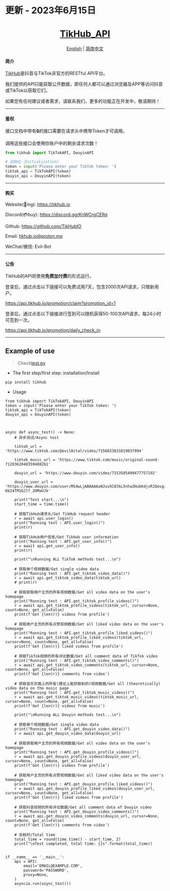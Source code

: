 # 更新 - 2023年6月15日

<div align="center">
<h1><a href="https://pypi.org/project/tikhub">TikHub_API</a></h1>
<a href="https://github.com/TikHubIO/TikHub_API_PyPi/blob/main/README.en.md">English</a> | <a href="https://github.com/TikHubIO/TikHub_API_PyPi/blob/main/README.md">简体中文</a>
</div>
<h4>简介</h4>
<p><a href="https://tikhub.io">TikHub</a>是抖音与TikTok非官方的RESTful API平台。</p>
<p>我们提供的API只能获取公开数据，即任何人都可以通过浏览器及APP等访问抖音或TikTok以获取它们。</p>
<p>如果您有任何建议或者需求，请联系我们，更多的功能正在开发中，敬请期待！</p>
<hr>
<h4>鉴权</h4>
<p>接口文档中带有🔒的接口需要在请求头中携带Token才可调用。</p>
<p>调用这些接口会使用你账户中的剩余请求次数！</p>

```python
from tikhub import TikTokAPI, DouyinAPI

# 初始化（Initialization)
token = input('Please enter your TikTok token: ')
tiktok_api = TikTokAPI(token)
douyin_api = DouyinAPI(token)

```

<hr>
<h4>购买</h4>
<p>Website(🚧ing): <a href="https://tikhub.io">https://tikhub.io</a></p>
<p>Discord(💳buy): <a href="https://discord.gg/KnWCrgCERq">https://discord.gg/KnWCrgCERq</a></p>
<p>Github: <a href="https://github.com/TikHubIO">https://github.com/TikHubIO</a></p>
<p>Email: <a href="mailto:tikhub.io@proton.me">tikhub.io@proton.me</a></p>
<p>WeChat/微信: Evil-Bot</p>
<hr>
<h4>公告</h4>
<p>TikHub的API将使用<strong>免费加付费</strong>的形式运行。</p>
<p>登录后，通过点击以下链接可以免费试用7天，包含2000次API请求，只限新用户。</p>
<a href="https://api.tikhub.io/promotion/claim?promotion_id=1">https://api.tikhub.io/promotion/claim?promotion_id=1</a>
<p>登录后，通过点击以下链接进行签到可以随机获得50-100次API请求，每24小时可签到一次。</p>
<a href="https://api.tikhub.io/promotion/daily_check_in">https://api.tikhub.io/promotion/daily_check_in</a>
<hr>

## Example of use

> Check[test.py](https://github.com/TikHubIO/TikHub_PyPi/blob/main/test/test.py)

-   The first step/first step: installation/Install

```bash
pip install tikhub
```

-   Usage

```第二步/second step: 初始化/Initialization
from tikhub import TikTokAPI, DouyinAPI
token = input('Please enter your TikTok token: ')
tiktok_api = TikTokAPI(token)
douyin_api = DouyinAPI(token)



async def async_test() -> None:
    # 异步测试/Async test

    tiktok_url = 'https://www.tiktok.com/@evil0ctal/video/7156033831819037994'

    tiktok_music_url = 'https://www.tiktok.com/music/original-sound-7128362040359488261'

    douyin_url = 'https://www.douyin.com/video/7153585499477757192'

    douyin_user_url = 'https://www.douyin.com/user/MS4wLjABAAAAaNJuvXC83kL5nhaZHubKdjsRJQovgz58wXzlLnJUsslG-Kb24TM1QJlf_2HMaUJk'

    print("Test start...\n")
    start_time = time.time()

    # 获取TikHub请求头/Get TikHub request header
    r = await api.user_login()
    print("Running test : API.user_login()")
    print(r)

    # 获取TikHub用户信息/Get TikHub user information
    print("Running test : API.get_user_info()")
    r = await api.get_user_info()
    print(r)

    print("\nRunning ALL TikTok methods test...\n")

    # 获取单个视频数据/Get single video data
    print("Running test : API.get_tiktok_video_data()")
    r = await api.get_tiktok_video_data(tiktok_url)
    # print(r)

    # 获取获取用户主页的所有视频数据/Get all video data on the user's homepage
    print("Running test : API.get_tiktok_profile_videos()")
    r = await api.get_tiktok_profile_videos(tiktok_url, cursor=None, count=None, get_all=False)
    print(f'Get {len(r)} videos from profile')

    # 获取用户主页的所有点赞视频数据/Get all liked video data on the user's homepage
    print("Running test : API.get_tiktok_profile_liked_videos()")
    r = await api.get_tiktok_profile_liked_videos(tiktok_url, cursor=None, count=None, get_all=False)
    print(f'Get {len(r)} liked videos from profile')

    # 获取TikTok视频的所有评论数据/Get all comment data of TikTok video
    print("Running test : API.get_tiktok_video_comments()")
    r = await api.get_tiktok_video_comments(tiktok_url, cursor=None, count=None, get_all=False)
    print(f'Get {len(r)} comments from video')

    # 获取音乐页面上的所有(理论上能抓取到的)视频数据/Get all (theoretically) video data on the music page
    print("Running test : API.get_tiktok_music_videos()")
    r = await api.get_tiktok_music_videos(tiktok_music_url, cursor=None, count=None, get_all=False)
    print(f'Get {len(r)} videos from music')

    print("\nRunning ALL Douyin methods test...\n")

    # 获取单个视频数据/Get single video data
    print("Running test : API.get_douyin_video_data()")
    r = await api.get_douyin_video_data(douyin_url)

    # 获取获取用户主页的所有视频数据/Get all video data on the user's homepage
    print("Running test : API.get_douyin_profile_videos()")
    r = await api.get_douyin_profile_videos(douyin_user_url, cursor=None, count=None, get_all=False)
    print(f'Get {len(r)} videos from profile')

    # 获取用户主页的所有点赞视频数据/Get all liked video data on the user's homepage
    print("Running test : API.get_douyin_profile_liked_videos()")
    r = await api.get_douyin_profile_liked_videos(douyin_user_url, cursor=None, count=None, get_all=False)
    print(f'Get {len(r)} liked videos from profile')

    # 获取抖音视频的所有评论数据/Get all comment data of Douyin video
    print("Running test : API.get_douyin_video_comments()")
    r = await api.get_douyin_video_comments(douyin_url, cursor=None, count=None, get_all=False)
    print(f'Get {len(r)} comments from video')

    # 总耗时/Total time
    total_time = round(time.time() - start_time, 2)
    print("\nTest completed, total time: {}s".format(total_time))


if __name__ == '__main__':
    api = API(
        email='EMAIL@EXAMPLE.COM',
        password='PASSWORD',
        proxy=None,
    )
    asyncio.run(async_test())
```
